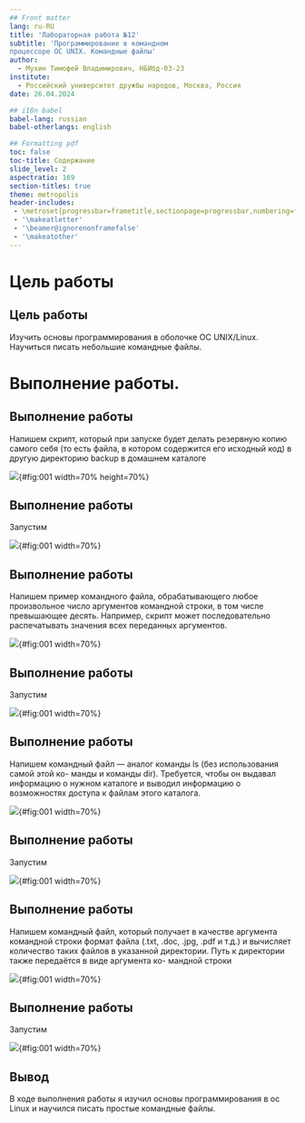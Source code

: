 ```yaml
---
## Front matter
lang: ru-RU
title: 'Лабораторная работа №12'
subtitle: 'Программирование в командном
процессоре ОС UNIX. Командные файлы'
author:
  - Мухин Тимофей Владимирович, НБИбд-03-23
institute:
  - Российский университет дружбы народов, Москва, Россия
date: 26.04.2024

## i18n babel
babel-lang: russian
babel-otherlangs: english

## Formatting pdf
toc: false
toc-title: Содержание
slide_level: 2
aspectratio: 169
section-titles: true
theme: metropolis
header-includes:
 - \metroset{progressbar=frametitle,sectionpage=progressbar,numbering=fraction}
 - '\makeatletter'
 - '\beamer@ignorenonframefalse'
 - '\makeatother'
---
```


# Цель работы

## Цель работы

Изучить основы программирования в оболочке ОС UNIX/Linux. Научиться писать
небольшие командные файлы.

# Выполнение работы. 


## Выполнение работы

Напишем скрипт, который при запуске будет делать резервную копию самого себя (то
есть файла, в котором содержится его исходный код) в другую директорию backup
в домашнем каталоге

![](image/1.png){#fig:001 width=70% height=70%}

## Выполнение работы

Запустим

![](image/2.png){#fig:001 width=70%}

## Выполнение работы

Напишем пример командного файла, обрабатывающего любое произвольное число
аргументов командной строки, в том числе превышающее десять. Например, скрипт
может последовательно распечатывать значения всех переданных аргументов.

![](image/3.png){#fig:001 width=70%}

## Выполнение работы

Запустим 

![](image/4.png){#fig:001 width=70%}

## Выполнение работы

Напишем командный файл — аналог команды ls (без использования самой этой ко-
манды и команды dir). Требуется, чтобы он выдавал информацию о нужном каталоге
и выводил информацию о возможностях доступа к файлам этого каталога.

![](image/5.png){#fig:001 width=70%}

## Выполнение работы 

Запустим

![](image/6.png){#fig:001 width=70%}


## Выполнение работы

Напишем командный файл, который получает в качестве аргумента командной строки
формат файла (.txt, .doc, .jpg, .pdf и т.д.) и вычисляет количество таких файлов
в указанной директории. Путь к директории также передаётся в виде аргумента ко-
мандной строки

![](image/7.png){#fig:001 width=70%}


## Выполнение работы

Запустим

![](image/8.png){#fig:001 width=70%}



## Вывод


В ходе выполнения работы я изучил основы программирования в ос Linux и научился писать простые командные файлы.
